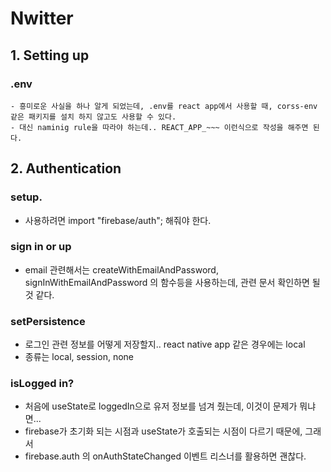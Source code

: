 # Nwitter

## 1. Setting up

### .env

    - 흥미로운 사실을 하나 알게 되었는데, .env를 react app에서 사용할 때, corss-env 같은 패키지를 설치 하지 않고도 사용할 수 있다.
    - 대신 naminig rule을 따라야 하는데.. REACT_APP_~~~ 이런식으로 작성을 해주면 된다.

## 2. Authentication

### setup.

- 사용하려면 import "firebase/auth"; 해줘야 한다.

### sign in or up

- email 관련해서는 createWithEmailAndPassword, signInWithEmailAndPassword 의 함수등을 사용하는데, 관련 문서 확인하면 될 것 같다.

### setPersistence

- 로그인 관련 정보를 어떻게 저장할지.. react native app 같은 경우에는 local
- 종류는 local, session, none

### isLogged in?

- 처음에 useState로 loggedIn으로 유저 정보를 넘겨 줬는데, 이것이 문제가 뭐냐면...
- firebase가 초기화 되는 시점과 useState가 호출되는 시점이 다르기 때문에, 그래서
- firebase.auth 의 onAuthStateChanged 이벤트 리스너를 활용하면 괜찮다.
